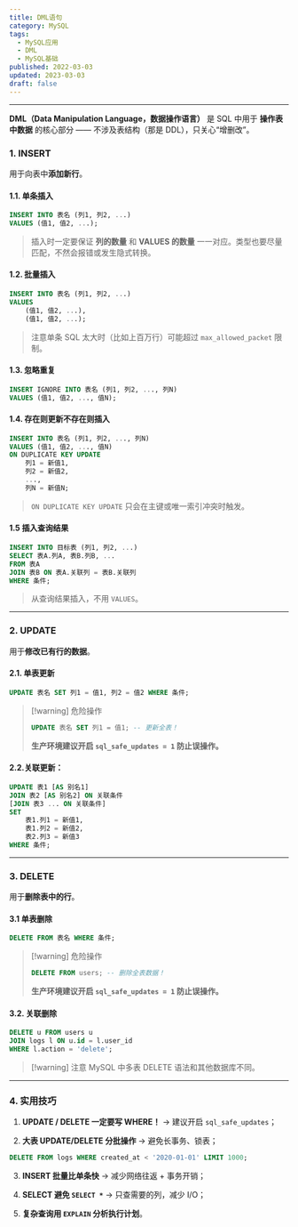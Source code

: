 ```yaml
---
title: DML语句
category: MySQL
tags:
  - MySQL应用
  - DML
  - MySQL基础
published: 2022-03-03
updated: 2023-03-03
draft: false
---
```

---

**DML（Data Manipulation Language，数据操作语言）** 是 SQL 中用于 **操作表中数据** 的核心部分 —— 不涉及表结构（那是 DDL），只关心“增删改”。

### 1. INSERT

用于向表中**添加新行**。

#### 1.1. 单条插入

```sql
INSERT INTO 表名 (列1, 列2, ...) 
VALUES (值1, 值2, ...);
```

> 插入时一定要保证 **列的数量** 和 **VALUES 的数量** 一一对应。类型也要尽量匹配，不然会报错或发生隐式转换。

#### 1.2. 批量插入

```sql
INSERT INTO 表名 (列1, 列2, ...) 
VALUES 
	(值1, 值2, ...),
	(值1, 值2, ...);
```

> 注意单条 SQL 太大时（比如上百万行）可能超过 `max_allowed_packet` 限制。

#### 1.3. 忽略重复

```sql
INSERT IGNORE INTO 表名 (列1, 列2, ..., 列N)
VALUES (值1, 值2, ..., 值N);
```

#### 1.4. 存在则更新不存在则插入

```sql
INSERT INTO 表名 (列1, 列2, ..., 列N)
VALUES (值1, 值2, ..., 值N)
ON DUPLICATE KEY UPDATE
    列1 = 新值1,
    列2 = 新值2,
    ...,
    列N = 新值N;
```

> `ON DUPLICATE KEY UPDATE` 只会在主键或唯一索引冲突时触发。

#### 1.5 插入查询结果

```sql
INSERT INTO 目标表 (列1, 列2, ...)
SELECT 表A.列A, 表B.列B, ...
FROM 表A
JOIN 表B ON 表A.关联列 = 表B.关联列
WHERE 条件;
```

> 从查询结果插入，不用 `VALUES`。

---

### 2. UPDATE

用于**修改已有行的数据**。

#### 2.1. 单表更新

```sql
UPDATE 表名 SET 列1 = 值1, 列2 = 值2 WHERE 条件;
```

> [!warning] 危险操作
> ```sql
>UPDATE 表名 SET 列1 = 值1; -- 更新全表！
> ```
> **生产环境建议开启 `sql_safe_updates = 1` 防止误操作。**

#### 2.2.关联更新：

```sql
UPDATE 表1 [AS 别名1]
JOIN 表2 [AS 别名2] ON 关联条件
[JOIN 表3 ... ON 关联条件]
SET 
    表1.列1 = 新值1,
    表1.列2 = 新值2,
    表2.列3 = 新值3
WHERE 条件;
```

---

### 3. DELETE

用于**删除表中的行**。

#### 3.1 单表删除

```sql
DELETE FROM 表名 WHERE 条件;
```

> [!warning] 危险操作
> ```sql
>DELETE FROM users; -- 删除全表数据！
> ```
> **生产环境建议开启 `sql_safe_updates = 1` 防止误操作。**

#### 3.2. 关联删除

```sql
DELETE u FROM users u
JOIN logs l ON u.id = l.user_id
WHERE l.action = 'delete';
```

> [!warning] 注意
> MySQL 中多表 DELETE 语法和其他数据库不同。

---

### 4. 实用技巧

1. **UPDATE / DELETE 一定要写 WHERE！** → 建议开启 `sql_safe_updates`；

2. **大表 UPDATE/DELETE 分批操作** → 避免长事务、锁表；

```sql
DELETE FROM logs WHERE created_at < '2020-01-01' LIMIT 1000;
```

3. **INSERT 批量比单条快** → 减少网络往返 + 事务开销；

4. **SELECT 避免 `SELECT *`** → 只查需要的列，减少 I/O；

5. **复杂查询用 `EXPLAIN` 分析执行计划**。